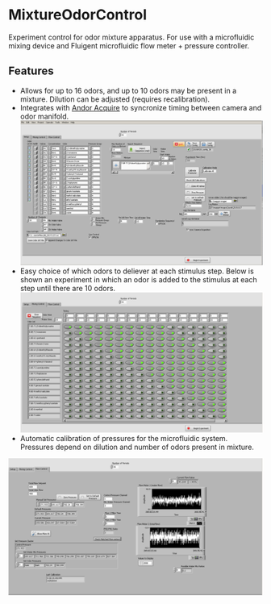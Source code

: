 # MixtureOdorControl
Experiment control for odor mixture apparatus. For use with a microfluidic mixing device and Fluigent microfluidic flow meter + pressure controller. 
## Features
* Allows for up to 16 odors, and up to 10 odors may be present in a mixture. Dilution can be adjusted (requires recalibration).
* Integrates with [Andor Acquire](https://github.com/jacobbaron/AndorAcquire) to syncronize timing between camera and odor manifold.
![Setup Panel](https://github.com/jacobbaron/MixtureOdorControl/blob/master/Images/Odor_panel.PNG?raw=true)
* Easy choice of which odors to deliever at each stimulus step. Below is shown an experiment in which an odor is added to the stimulus at each step until there are 10 odors. 
![Odor Sequence Panel](https://github.com/jacobbaron/MixtureOdorControl/blob/master/Images/Odor_sequence.PNG?raw=true)
* Automatic calibration of pressures for the microfluidic system. Pressures depend on dilution and number of odors present in mixture.

![Flow Control Panel](https://github.com/jacobbaron/MixtureOdorControl/blob/master/Images/flow_control.PNG?raw=true)

